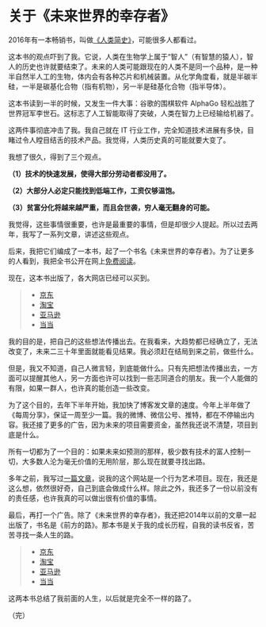 # 关于《未来世界的幸存者》

2016年有一本畅销书，叫做[《人类简史》](http://www.xinhuanet.com/book/2016-12/30/c_129426858.htm)，可能很多人都看过。

这本书的观点吓到了我。它说，人类在生物学上属于“智人”（有智慧的猿人），智人的历史也许就要结束了。未来的人类可能跟现在的人类不是同一个品种，是一种半自然半人工的生物，体内会有各种芯片和机械装置。从化学角度看，就是半碳半硅，一半是碳基化合物（指有机物），另一半是硅基化合物（指半导体）。

这本书读到一半的时候，又发生一件大事：谷歌的围棋软件 AlphaGo 轻松战胜了世界冠军李世石。这标志了人工智能取得了突破，人类在智力上已经输给机器了。

这两件事彻底冲击了我。我自己就在 IT 行业工作，完全知道技术进展有多快，目睹过令人瞠目结舌的技术产品。我觉得，人类历史真的可能就要大变了。

我想了很久，得到了三个观点。

**（1）技术的快速发展，使得大部分劳动者都没用了。**

**（2）大部分人必定只能找到低端工作，工资仅够温饱。**

**（3）贫富分化将越来越严重，而且会世袭，穷人毫无翻身的可能。**

我觉得，这些事情很重要，也许是最重要的事情，但是却很少人提起。所以过去两年，我写了一系列文章，讲述这些观点。

后来，我把它们编成了一本书，起了一个书名《未来世界的幸存者》。为了让更多的人看到，我把全书公开在网上[免费阅读](http://www.ruanyifeng.com/survivor/)。

现在，这本书出版了，各大网店已经可以买到。

> - [京东](https://search.jd.com/Search?keyword=%E6%9C%AA%E6%9D%A5%E4%B8%96%E7%95%8C%E7%9A%84%E5%B9%B8%E5%AD%98%E8%80%85&amp;enc=utf-8&amp;wq=%E6%9C%AA%E6%9D%A5%E4%B8%96%E7%95%8C%E7%9A%84%E5%B9%B8%E5%AD%98%E8%80%85)
> - [淘宝](https://s.taobao.com/search?q=%E6%9C%AA%E6%9D%A5%E4%B8%96%E7%95%8C%E7%9A%84%E5%B9%B8%E5%AD%98%E8%80%85)
> - [亚马逊](https://www.amazon.cn/dp/B07DY286SY/)
> - [当当](http://product.dangdang.com/25300552.html)

我的目的是，把自己的这些想法传播出去。在我看来，大趋势都已经确立了，无法改变了，未来二三十年里面就能看见结果。我必须赶在结局到来之前，做些什么。

但是，我又不知道，自己人微言轻，到底能做什么。只有先把想法传播出去，一方面可以提醒其他人，另一方面也许可以找到一些志同道合的朋友。我一个人能做的有限，如果一群人，也许真的能创造一些改变。

为了这个目的，去年下半年开始，我加快了博客发文章的速度。今年上半年做了《每周分享》，保证一周至少一篇。我的微博、微信公号、推特，都在不停输出内容。我还接了更多的广告，因为未来的项目需要资金，虽然我还说不清楚，项目到底是什么。

所有一切都为了一个目的：如果未来如预测的那样，极少数有技术的富人控制一切，大多数人沦为毫无价值的无用阶层，那么现在就要寻找出路。

多年之前，我写过[一篇文章](http://www.ruanyifeng.com/blog/2011/05/my_google_adsense_is_disabled.html)，说我的这个网站是一个行为艺术项目。现在，我还是这么想，依然很好奇，自己到底会做成什么样。除此之外，我还多了一份以前没有的责任感，也许我真的可以做出很有价值的事情。

最后，再打一个广告。除了《未来世界的幸存者》，我还把2014年以前的文章一起出版了，书名是《前方的路》。那本书是关于我的成长历程，自我的读书反省，苦苦寻找一条人生的路。

> - [京东](http://search.jd.com/Search?keyword=%E5%89%8D%E6%96%B9%E7%9A%84%E8%B7%AF%20%E9%98%AE%E4%B8%80%E5%B3%B0&enc=utf-8&wq=%E5%89%8D%E6%96%B9%E7%9A%84%E8%B7%AF%20%E9%98%AE%E4%B8%80%E5%B3%B0)
> - [淘宝](https://s.taobao.com/search?q=%E5%89%8D%E6%96%B9%E7%9A%84%E8%B7%AF+%E9%98%AE%E4%B8%80%E5%B3%B0)
> - [亚马逊](https://www.amazon.cn/dp/B07DXRW8V6)
> - [当当](http://product.dangdang.com/25300550.html)

这两本书总结了我前面的人生，以后就是完全不一样的路了。

（完）